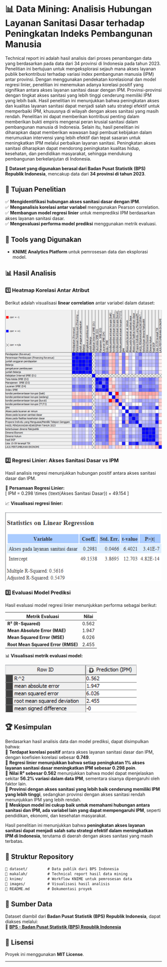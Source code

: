 # 📊 Data Mining: Analisis Hubungan Layanan Sanitasi Dasar terhadap Peningkatan Indeks Pembangunan Manusia

Technical report ini adalah hasil analisis dari proses penambangan data yang berdasarkan pada data dari 34 provinsi di Indonesia pada tahun 2023. Penelitian ini bertujuan untuk mengeksplorasi sejauh mana akses layanan publik berkontribusi terhadap variasi index pembangunan manusia (IPM) antar provinsi. Dengan menggunakan pendekatan korelasional dan model regresi linier, penelitian ini menemukan adanya korelasi positif yang signifikan antara akses layanan sanitasi dasar dengan IPM. Provinsi-provinsi dengan tingkat akses sanitasi yang lebih tinggi cenderung memiliki IPM yang lebih baik. Hasil penelitian ini menunjukkan bahwa peningkatan akses dan kualitas layanan sanitasi dapat menjadi salah satu strategi efektif untuk memperbaiki IPM, khususnya di wilayah dengan akses sanitasi yang masih rendah. Penelitian ini dapat memberikan kontribusi penting dalam memberikan bukti empiris mengenai peran krusial sanitasi dalam pembangunan manusia di Indonesia. Selain itu, hasil penelitian ini diharapkan dapat memberikan wawasan bagi pembuat kebijakan dalam merumuskan intervensi yang lebih efektif dan tepat sasaran untuk meningkatkan IPM melalui perbaikan layanan sanitasi. Peningkatan akses sanitasi diharapkan dapat mendorong peningkatan kualitas hidup, kesehatan, dan pendidikan masyarakat, sehingga mendukung pembangunan berkelanjutan di Indonesia.

📌 **Dataset yang digunakan berasal dari Badan Pusat Statistik (BPS) Republik Indonesia**, mencakup data dari **34 provinsi di tahun 2023**.  

## 🚀 Tujuan Penelitian  
✅ **Mengidentifikasi hubungan akses sanitasi dasar dengan IPM**.  
✅ **Menganalisis korelasi antar variabel** menggunakan Pearson correlation.  
✅ **Membangun model regresi linier** untuk memprediksi IPM berdasarkan akses layanan sanitasi dasar.  
✅ **Mengevaluasi performa model prediksi** menggunakan metrik evaluasi.  

## 🔧 Tools yang Digunakan   
- **KNIME Analytics Platform** untuk pemrosesan data dan eksplorasi model. 

## 📊 Hasil Analisis  
### **1️⃣ Heatmap Korelasi Antar Atribut**  
Berikut adalah visualisasi **linear correlation** antar variabel dalam dataset:  

![Heatmap Korelasi](./images/heatmap.png)  

### **2️⃣ Regresi Linier: Akses Sanitasi Dasar vs IPM**  
Hasil analisis regresi menunjukkan hubungan positif antara akses sanitasi dasar dan IPM.  

📝 **Persamaan Regresi Linier:**  
\[ IPM = 0.298 \times (\text{Akses Sanitasi Dasar}) + 49.154 \]  

📈 **Visualisasi regresi linier:**  

![Regresi Linier](./images/regression_plot.png)  

### **3️⃣ Evaluasi Model Prediksi**  
Hasil evaluasi model regresi linier menunjukkan performa sebagai berikut:  

| **Metrik Evaluasi** | **Nilai** |
|----------------|---------|
| **R² (R-Squared)** | 0.562 |
| **Mean Absolute Error (MAE)** | 1.947 |
| **Mean Squared Error (MSE)** | 6.026 |
| **Root Mean Squared Error (RMSE)** | 2.455 |

📊 **Visualisasi metrik evaluasi model:**  

![Metrik Evaluasi](/images/evaluation_plot.png)  

## 🏆 Kesimpulan  
Berdasarkan hasil analisis data dan model prediksi, dapat disimpulkan bahwa:  
🔹 **Terdapat korelasi positif** antara akses layanan sanitasi dasar dan IPM, dengan koefisien korelasi sebesar **0.749**.  
🔹 **Regresi linier menunjukkan bahwa setiap peningkatan 1% akses layanan sanitasi dasar meningkatkan IPM sebesar 0.298 poin**.  
🔹 **Nilai R² sebesar 0.562** menunjukkan bahwa model dapat menjelaskan sekitar **56.2% variasi dalam data IPM**, sementara sisanya dipengaruhi oleh faktor lain.  
🔹 **Provinsi dengan akses sanitasi yang lebih baik cenderung memiliki IPM yang lebih tinggi**, sedangkan provinsi dengan akses sanitasi rendah menunjukkan IPM yang lebih rendah.  
🔹 **Meskipun model ini cukup baik untuk memahami hubungan antara sanitasi dan IPM, ada variabel lain yang dapat mempengaruhi IPM**, seperti pendidikan, ekonomi, dan kesehatan masyarakat.  

Hasil penelitian ini menunjukkan bahwa **peningkatan akses layanan sanitasi dapat menjadi salah satu strategi efektif dalam meningkatkan IPM di Indonesia**, terutama di daerah dengan akses sanitasi yang masih terbatas.  

## 📂 Struktur Repository  
```
📁 dataset/         # Data publik dari BPS Indonesia  
📁 makalah/         # Technical report hasil data mining 
📁 knime/           # Workflow KNIME untuk pemrosesan data 
📁 images/          # Visualisasi hasil analisis   
📄 README.md        # Dokumentasi proyek  
```

## 📢 Sumber Data  
Dataset diambil dari **Badan Pusat Statistik (BPS) Republik Indonesia**, dapat diakses melalui:  
🔗 **[BPS - Badan Pusat Statistik (BPS) Republik Indonesia](https://www.bps.go.id/)**  


## 📜 Lisensi  
Proyek ini menggunakan **MIT License**.  

---
